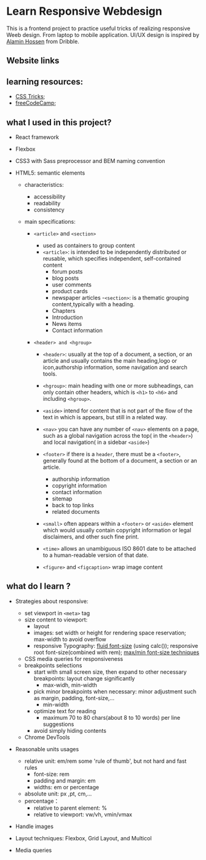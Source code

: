 # Learn Responsive Webdesign

This is a frontend project to practice useful tricks of realizing responsive Weeb design. From laptop to mobile application.
UI/UX design is inspired by [Alamin Hossen](https://dribbble.com/shots/16039018-E-commerce-Furniture-Landing-Page?utm_source=Clipboard_Shot&utm_campaign=alaminhossen75&utm_content=E%20commerce%20Furniture%20Landing%20Page&utm_medium=Social_Share&utm_source=Clipboard_Shot&utm_campaign=alaminhossen75&utm_content=E%20commerce%20Furniture%20Landing%20Page&utm_medium=Social_Share) from Dribble.

## Website links

## learning resources:

- [CSS Tricks](https://css-tricks.com/);
- [freeCodeCamp](https://www.freecodecamp.org/news/search/?query=responsive);

## what I used in this project?

- React framework
- Flexbox
- CSS3 with Sass preprocessor and BEM naming convention
- HTML5: semantic elements

  - characteristics:
    - accessibility
    - readability
    - consistency
  - main specifications:

    - `<article>` and `<section>`
      - used as containers to group content
      - `<article>`: is intended to be independently distributed or reusable, which specifies independent, self-contained content
        - forum posts
        - blog posts
        - user comments
        - product cards
        - newspaper articles -`<section>`: is a thematic grouping content,typically with a heading.
        - Chapters
        - Introduction
        - News items
        - Contact information
    - `<header> and <hgroup>`

      - `<header>`: usually at the top of a document, a section, or an article and usually contains the main heading,logo or icon,authorship information, some navigation and search tools.
      - `<hgroup>`: main heading with one or more subheadings, can only contain other headers, which is `<h1>` to `<h6>` and including `<hgroup>`.

      - `<aside>`
        intend for content that is not part of the flow of the text in which is appears, but still in a related way.
      - `<nav>`
        you can have any number of `<nav>` elements on a page, such as a global navigation across the top( in the `<header>`) and local navigation( in a sidebar `<aside>`)
      - `<footer>`
        if there is a `header`, there must be a `<footer>`, generally found at the bottom of a document, a section or an article.
        - authorship information
        - copyright information
        - contact information
        - sitemap
        - back to top links
        - related documents
      - `<small>`
        often appears within a `<footer>` or `<aside>` element which would usually contain copyright information or legal disclaimers, and other such fine print.
      - `<time>`
        allows an unambiguous ISO 8601 date to be attached to a human-readable version of that date.
      - `<figure>` and `<figcaption>`
        wrap image content

## what do I learn ?

- Strategies about responsive:

  - set viewport in `<meta>` tag
  - size content to viewport:
    - layout
    - images: set width or height for rendering space reservation; max-width to avoid overflow
    - responsive Typography: [fluid font-size](https://css-tricks.com/snippets/css/fluid-typography/) (using calc()); responsive root font-size(combined with rem); [max/min font-size techniques](https://css-tricks.com/how-do-you-do-max-font-size-in-css/)
  - CSS media queries for responsiveness
  - breakpoints selections
    - start with small screen size, then expand to other necessary breakpoints: layout change significantly
      - max-widh, min-width
    - pick minor breakpoints when necessary: minor adjustment such as margin, padding, font-size,...
      - min-width
    - optimize text for reading
      - maximum 70 to 80 chars(about 8 to 10 words) per line suggestions
    - avoid simply hiding contents
  - Chrome DevTools

- Reasonable units usages

  - relative unit: em/rem
  some 'rule of thumb', but not hard and fast rules
    - font-size: rem
    - padding and margin: em
    - widths: em or percentage
  - absolute unit: px ,pt, cm,...
  - percentage：
    - relative to parent element: %
    - relative to viewport: vw/vh, vmin/vmax

- Handle images
- Layout techniques: Flexbox, Grid Layout, and Multicol
- Media queries
